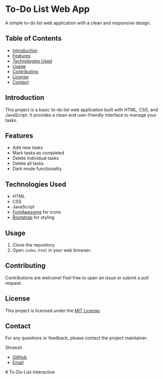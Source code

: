 # To-Do List Web App

A simple to-do list web application with a clean and responsive design.

## Table of Contents
- [Introduction](#introduction)
- [Features](#features)
- [Technologies Used](#technologies-used)
- [Usage](#usage)
- [Contributing](#contributing)
- [License](#license)
- [Contact](#contact)

## Introduction

This project is a basic to-do list web application built with HTML, CSS, and JavaScript. It provides a clean and user-friendly interface to manage your tasks.

## Features

- Add new tasks
- Mark tasks as completed
- Delete individual tasks
- Delete all tasks
- Dark mode functionality

## Technologies Used

- HTML
- CSS
- JavaScript
- [FontAwesome](https://fontawesome.com/) for icons
- [Bootstrap](https://getbootstrap.com/) for styling

## Usage

1. Clone the repository.
2. Open `index.html` in your web browser.

## Contributing

Contributions are welcome! Feel free to open an issue or submit a pull request.

## License

This project is licensed under the [MIT License](LICENSE).

## Contact

For any questions or feedback, please contact the project maintainer:

Shreesh
  - [GitHub](https://github.com/HerOeshouldDIE)
  - [Email](mailto:shreesh.nirajkumar@gmail.com)

#   T o - D o - L i s t - I n t e r a c t i v e  
 